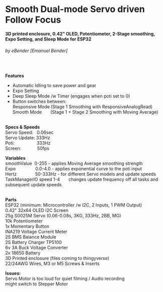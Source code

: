 # **Smooth Dual-mode Servo driven Follow Focus**
**3D printed enclosure, 0.42" OLED, Potentiometer, 2-Stage smoothing, Expo Setting, and Sleep Mode for ESP32**
###### by eBender [Emanuel Bender] 
<br/>

 
**Features**  <br/>
- Automatic Idling to save power and gear<br/>
- Expo Setting <br/>
- Deep Sleep Mode /w Timer (engages when poti set to 0) <br/>
- Button switches between:<br/> 
Responsive Mode (Stage 1 Smoothing with ResponsiveAnalogRead) <br/>
Smooth Mode&nbsp;&nbsp;&nbsp;&nbsp;&nbsp;&nbsp; (Stage 1 + Stage 2 Smoothing with Moving Average)  <br/><br/>

**Specs & Speeds** <br/> 
Servo Speed:&nbsp;&nbsp; 0.06sec     <br/>
Servo Update: 333Hz      <br/>
Poti: &nbsp;&nbsp;&nbsp;&nbsp;&nbsp;&nbsp;&nbsp;&nbsp;&nbsp;&nbsp;&nbsp;&nbsp;&nbsp;&nbsp;&nbsp;&nbsp; 333Hz      <br/>
Screen: &nbsp;&nbsp;&nbsp;&nbsp;&nbsp;&nbsp;&nbsp;&nbsp;&nbsp;&nbsp;&nbsp;&nbsp;50fps     <br/>

**Variables**  <br/>
smoothValue&nbsp;       0-255 -    applies Moving Average smoothing strength <br/>
Expo&nbsp;&nbsp;&nbsp;&nbsp;&nbsp;&nbsp;&nbsp;&nbsp;&nbsp;&nbsp;&nbsp;&nbsp;&nbsp;&nbsp;&nbsp;  0.0-4.0 -  applies exponential curve to the poti input <br/>
Hertz&nbsp;&nbsp;&nbsp;&nbsp;&nbsp;&nbsp;&nbsp;&nbsp;&nbsp;&nbsp;&nbsp;&nbsp;&nbsp;&nbsp;       50-333Hz - for different Servo models and update speeds <br/>
TaskManagerIO speed 1-4&nbsp;&nbsp;&nbsp;&nbsp;&nbsp;&nbsp;       changes update frequency off all tasks and subsequent update speeds  <br/>
<br/>

**Parts** <br/>
ESP32 (minimum: Microcontroller /w I2C, 2 Inputs, 1 PWM Output)  <br/>
0.42" 32x64 OLED I2C Screen  <br/>
25g S0025M Servo (0.06-0.08s, 3KG, 333Hz, 2BB, MG)  <br/>
10k Potentiometer  <br/>
1x Momentary Button  <br/>
INA219 Voltage Current Meter  <br/>
2S BMS Balance Module  <br/>
2S Battery Charger TP5100  <br/>
6v 3A Buck Voltage Converter  <br/>
2x 18650 Battery  <br/>
3D Printed enclosure (files coming to thingyverse)  <br/>
22/24AWG Wires, M3 or M5 Screws & Inserts  <br/>

**Issues:** <br/>
Servo Motor is too loud for quiet filming / Audio recording  <br/>
might switch to Stepper Motor

